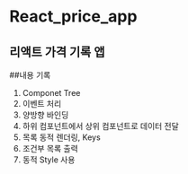 # React_price_app

리액트 가격 기록 앱
-------------

##내용 기록
1. Componet Tree
2. 이벤트 처리
3. 양방향 바인딩
4. 하위 컴포넌트에서 상위 컴포넌트로 데이터 전달
5. 목록 동적 렌더링, Keys
6. 조건부 목록 출력
7. 동적 Style 사용
